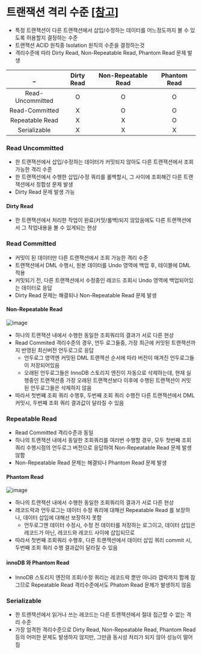# 트랜잭션 격리 수준 [[참고]](https://suhwan.dev/2019/06/09/transaction-isolation-level-and-lock/)
* 특정 트랜잭션이 다른 트랜잭션에서 삽입/수정하는 데이터를 어느정도까지 볼 수 있도록 허용할지 결정하는 수준
* 트랜잭션 ACID 원칙중 Isolation 원칙의 수준을 결정하는것
* 격리수준에 따라 Dirty Read, Non-Repeatable Read, Phantom Read 문제 발생

| _ | Dirty Read | Non-Repeatable Read | Phantom Read |
|:--:|:----------:|:-------------------:|:------------:|
| Read-Uncommitted | O | O | O |
| Read-Committed | X | O | O |
| Repeatable Read | X | X | O|
| Serializable | X | X | X |

### Read Uncommitted
* 한 트랜잭션에서 삽입/수정하는 데이터가 커밋되지 않아도 다른 트랜잭션에서 조회 가능한 격리 수준
* 한 트랜잭션에서 수행한 삽입/수정 쿼리를 롤백할시, 그 사이에 조회해간 다른 트랜잭션에서 정합성 문제 발생
* Dirty Read 문제 발생 가능
#### Dirty Read
* 한 트랜잭션에서 처리한 작업이 완료(커밋/롤백)되지 않았음에도 다른 트랜잭션에서 그 작업내용을 볼 수 있게되는 현상

### Read Committed
* 커밋이 된 데이터만 다른 트랜잭션에서 조회 가능한 격리 수준
* 트랜잭션에서 DML 수행시, 원본 데이터를 Undo 영역에 백업 후, 테이블에 DML 적용
* 커밋되기 전, 다른 트랜잭션에서 수정중인 레코드 조회시 Undo 영역에 백업되어있는 데이터로 응답
* Dirty Read 문제는 해결되나 Non-Repeatable Read 문제 발생
#### Non-Repeatable Read

![image](https://user-images.githubusercontent.com/48702893/103667253-0799dc00-4fb9-11eb-93cb-d44f25a8b401.png)

* 하나의 트랜잭션 내에서 수행한 동일한 조회쿼리의 결과가 서로 다른 현상
* Read Commited 격리수준의 경우, 언두 로그들중, 가장 최근에 커밋된 트랜잭션까지 반영된 최신버전 언두로그로 응답
	* 언두로그 영역엔 커밋된 DML 트랜잭션 순서에 따라 버전이 매겨진 언두로그들이 저장되어있음
	* 오래된 언두로그들은 InnoDB 스토리지 엔진이 자동으로 삭제하는데, 현재 실행중인 트랜잭션중 가장 오래된 트랜잭션보다 이후에 수행된 트랜잭션이 커밋된 언두로그들은 삭제하지 않음
* 따라서 첫번쨰 조회 쿼리 수행후, 두번째 조회 쿼리 수행전 다른 트랜잭션에서 DML 커밋시, 두번째 조회 쿼리 결과값이 달라질 수 있음

### Repeatable Read
* Read Committed 격리수준과 동일
* 하나의 트랜잭션 내에서 동일한 조회쿼리를 여러번 수행할 경우, 모두 첫번째 조회쿼리 수행시점의 언두로그 버전으로 응답하여 Non-Repeatable Read 문제 발생 않함
* Non-Repeatable Read 문제는 해결되나 Phantom Read 문제 발생

#### Phantom Read

![image](https://user-images.githubusercontent.com/48702893/103680246-3b7cfd80-4fc9-11eb-9f74-df7b0dbcf4e9.png)

* 하나의 트랜잭션 내에서 수행한 동일한 조회쿼리의 결과가 서로 다른 현상
* 레코드락과 언두로그는 데이터 수정 쿼리에 대해선 Repeatable Read 를 보장하나, 데이터 삽입에 대해선 보장하지 못함
	* 언두로그엔 데이터 수정시, 수정 전 데이터를 저장하는 로그이고, 데이터 삽입은 레코드가 아닌, 레코드와 레코드 사이에 삽입되므로
* 따라서 첫번째 조회쿼리 수행후, 다른 트랜잭션에서 데이터 삽입 쿼리 commit 시, 두번째 조회 쿼리 수행 결과값이 달라질 수 있음

#### innoDB 와 Phantom Read
* InnoDB 스토리지 엔진의 조회/수정 쿼리는 레코드락 뿐만 아니라 갭락까지 함께 잠그므로 Repeatable Read 격리수준에서도 Phatom Read 문제가 발생하지 않음  

### Serializable
* 한 트랜잭션에서 읽거나 쓰는 레코드는 다른 트랜잭션에서 절대 접근할 수 없는 격리 수준
* 가장 엄격한 격리수준으로 Dirty Read, Non-Repeatable Read, Phantom Read 등의 어떠한 문제도 발생하지 않지만, 그만큼 동시성 처리가 되지 않아 성능이 떨어짐